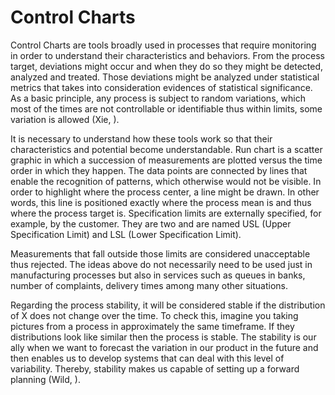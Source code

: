 Control Charts
========================================

Control Charts are tools broadly used in processes that require monitoring in order to understand their characteristics and behaviors. From the process target, deviations might occur and when they do so they might be detected, analyzed and treated. Those deviations might be analyzed under statistical metrics that takes into consideration evidences of statistical significance. As a basic principle, any process is subject to random variations, which most of the times are not controllable or identifiable thus within limits, some variation is allowed (Xie,   ).

It is necessary to understand how these tools work so that their characteristics and potential become understandable. Run chart is a scatter graphic in which a succession of measurements are plotted versus the time order in which they happen. The data points are connected by lines that enable the recognition of patterns, which otherwise would not be visible. In order to highlight where the process center, a line might be drawn. In other words, this line is positioned exactly where the process mean is and thus where the process target is. Specification limits are externally specified, for example, by the customer. They are two and are named USL (Upper Specification Limit) and LSL (Lower Specification Limit). 

 Measurements that fall outside those limits are considered unacceptable thus rejected. The ideas above do not necessarily need to be used just in manufacturing processes but also in services such as queues in banks, number of complaints, delivery times among many other situations.
 
Regarding the process stability, it will be considered stable if the distribution of X does not change over the time. To check this, imagine you taking pictures from a process in approximately the same timeframe. If they distributions look like similar then the process is stable. The stability is our ally when we want to forecast the variation in our product in the future and then enables us to develop systems that can deal with this level of variability. Thereby, stability makes us capable of setting up a forward planning (Wild,  ).



